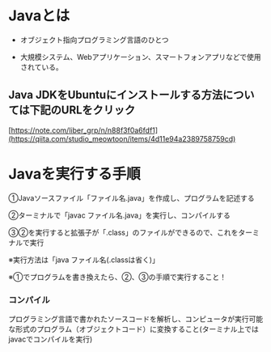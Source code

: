 # Javaとは
- オブジェクト指向プログラミング言語のひとつ

- 大規模システム、Webアプリケーション、スマートフォンアプリなどで使用されている。

## Java JDKをUbuntuにインストールする方法については下記のURLをクリック
[https://note.com/liber_grp/n/n88f3f0a6fdf1](https://qiita.com/studio_meowtoon/items/4d11e94a2389758759cd)

# Javaを実行する手順
①Javaソースファイル「ファイル名.java」を作成し、プログラムを記述する

②ターミナルで「javac ファイル名.java」を実行し、コンパイルする

③②を実行すると拡張子が「.class」のファイルができるので、これをターミナルで実行

※実行方法は「java ファイル名(.classは省く)」

※①でプログラムを書き換えたら、②、③の手順で実行すること！

### コンパイル
プログラミング言語で書かれたソースコードを解析し、コンピュータが実行可能な形式のプログラム（オブジェクトコード）に変換すること(ターミナル上ではjavacでコンパイルを実行)
